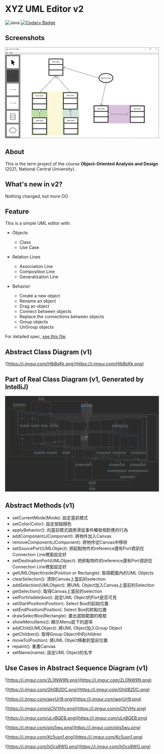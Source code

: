 # XYZ UML Editor v2

![Java](https://img.shields.io/badge/with-Java-red?logo=Java)
[![Codacy Badge](https://app.codacy.com/project/badge/Grade/50d53b59385f444eaeb5ddb5bffc9315)](https://www.codacy.com/gh/wst24365888/XYZ-UML-Editor/dashboard?utm_source=github.com&amp;utm_medium=referral&amp;utm_content=wst24365888/XYZ-UML-Editor&amp;utm_campaign=Badge_Grade)

## Screenshots

![screenshot-1.PNG](https://github.com/wst24365888/XYZ-UML-Editor/blob/master/resource/screenshots/screenshot-1.PNG)

## About

This is the term project of the course **Object-Oriented Analysis and Design** (2021, National Central University).

## What's new in v2?

Nothing changed, but more OO.

## Feature

This is a simple UML editor with:

- Objects
  - Class
  - Use Case

- Relation Lines
  - Association Line
  - Composition Line
  - Generalization Line

- Behavior
  - Create a new object
  - Rename an object
  - Drag an object
  - Connect between objects
  - Replace the connections between objects
  - Group objects
  - UnGroup objects

For detailed spec, [see this file](https://github.com/wst24365888/XYZ-UML-Editor/blob/master/resource/spec/spec.pdf).

## Abstract Class Diagram (v1)

![https://i.imgur.com/HlbBsKk.png](https://i.imgur.com/HlbBsKk.png)

## Part of Real Class Diagram (v1, Generated by IntelliJ)

![uml_diagram.png](https://github.com/wst24365888/XYZ-UML-Editor/blob/master/resource/uml_diagram/uml_diagram.png)

## Abstract Methods (v1)

- setCurrentMode(Mode): 設定當前模式
- setColor(Color): 設定按鈕顏色
- applyBehavior(): 向當前模式調用滑鼠事件觸發相對應的行為
- addComponent(JComponent): 將物件加入Canvas
- removeComponent(JComponent): 將物件從Canvas中移除
- setSourcePort(UMLObject): 把起點物件的reference還有Port資訊在Connection Line裡面設定好
- setDestinationPort(UMLObject): 把終點物件的reference還有Port資訊在Connection Line裡面設定好
- getUMLObjectInside(Position or Rectangle): 取得範圍內的UML Objects
- clearSelection(): 清除Canvas上當前的selection
- addSelection(UMLObject): 將UML Object加入Canvas上當前的Seleciton
- getSelection(): 取得Canvas上當前的selection
- setPortVisible(bool): 設定UML Object的Port是否可見
- setStartPosition(Position): Select Box的起始位置
- setEndPosition(Position): Select Box的終點位置
- drawSelectBox(Rectangle): 畫出選取範圍的框框
- showMenuItems(): 顯示Menu底下的選項
- addChild(UMLObject): 將UML Object加入Group Object
- getChildren(): 取得Group Object中的children
- moveTo(Position): 將UML Object移動到當前位置
- repaint(): 重畫Canvas
- setName(name): 設定UML Object的名字

## Use Cases in Abstract Sequence Diagram (v1)

![https://i.imgur.com/2L0NW9N.png](https://i.imgur.com/2L0NW9N.png)

![https://i.imgur.com/Gh0B2DC.png](https://i.imgur.com/Gh0B2DC.png)

![https://i.imgur.com/aqyUrl9.png](https://i.imgur.com/aqyUrl9.png)

![https://i.imgur.com/pCIVVHv.png](https://i.imgur.com/pCIVVHv.png)

![https://i.imgur.com/uLnBQEB.png](https://i.imgur.com/uLnBQEB.png)

![https://i.imgur.com/piis5wu.png](https://i.imgur.com/piis5wu.png)

![https://i.imgur.com/Kc5usn1.png](https://i.imgur.com/Kc5usn1.png)

![https://i.imgur.com/hOcs8WG.png](https://i.imgur.com/hOcs8WG.png)
